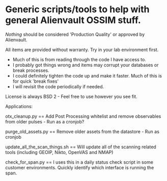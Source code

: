 # Generic scripts/tools to help with general Alienvault OSSIM stuff.
*Nothing* should be considered 'Production Quality' or approved by Alienvault.


All items are provided without warranty. Try in your lab environment first.

* Much of this is from reading through the code I have access to. 
* I probably got things wrong and items may corrupt your databases or break processes.
* I could definitely tighten the code up and make it faster. Much of this is for quick 'break fixes' 
* I will revisit the code periodically if needed.

License is always BSD 2 - Feel free to use however you see fit.


Applications:  

otx_cleanup.py  ==  Add Post Processing whitelist and remove observables from older pulses - Run as a cronjob?

purge_old_assets.py == Remove older assets from the datastore - Run as cronjob

update_all_the_scan_things.sh == Will update all of the scanning related tools (including GEOIP, Nikto, OpenVAS and NMAP)

check_for_span.py == I uses this in a daily status check script in some customer environments. Quickly identify which interface is running the span.


